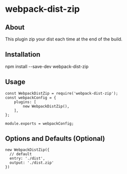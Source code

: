 # webpack-dist-zip

## About
This plugin zip your dist each time at the end of the build.

## Installation
npm install --save-dev webpack-dist-zip

## Usage
```
const WebpackDistZip = require('webpack-dist-zip');
const webpackConfig = {
    plugins: [
        new WebpackDistZip(),
    ],
};

module.exports = webpackConfig;
```

## Options and Defaults (Optional)
```
new WebpackDistZip({
  // default
  entry: './dist',
  output: './dist.zip'
})
```